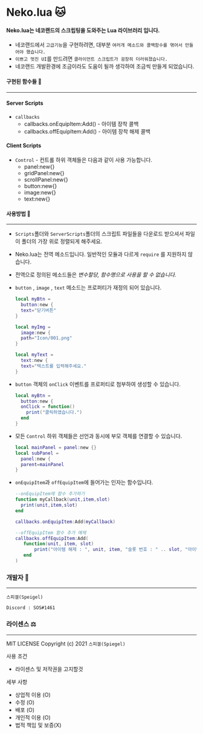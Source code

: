 # Neko.lua 🐱

#### Neko.lua는 네코랜드의 스크립팅을 도와주는 Lua 라이브러리 입니다.

* 네코랜드에서 `고급기능`을 구현하려면, 대부분 `여러개 메소드와 콜백함수를 엮어서 만들어야 했습니다.`
* `이쁘고 멋진 UI`를 만드려면 `클라이언트 스크립트가 굉장히 더러워졌습니다.`
* 네코랜드 개발환경에 조금이라도 도움이 될까 생각하여 조금씩 만들게 되었습니다.

#### 구현된 함수들 💬
- - -

#### Server Scripts
 
  * `callbacks`
    * callbacks.onEquipItem:Add() - 아이템 장착 콜백
    * callbacks.offEquipItem:Add() - 아이템 장착 해제 콜백

#### Client Scripts

  * `Control` - 컨트롤 하위 객체들은 다음과 같이 사용 가능합니다.
    * panel:new{}
    * gridPanel:new{}
    * scrollPanel:new{}
    * button:new{}
    * image:new{}
    * text:new{}


#### 사용방법 💬
- - -
* `Scripts`폴더와 `ServerScripts`폴더의 스크립트 파일들을 다운로드 받으셔서 파일이 폴더의 가장 위로 정렬되게 해주세요.

* Neko.lua는 전역 메소드입니다. 일반적인 모듈과 다르게 `require` 를 지원하지 않습니다.
* 전역으로 정의된 메소드들은 *변수할당, 함수명으로 사용을 할 수 없습니다.*

* `button` , `image` , `text` 메소드는 프로퍼티가 재정의 되어 있습니다.
  ```lua
  local myBtn = 
    button:new {
    text="닫기버튼"
  }

  local myImg = 
    image:new {
    path="Icon/001.png"
  }

  local myText = 
    text:new {
    text="텍스트를 입력해주세요."
  }
  ```
* `button` 객체의 `onClick` 이벤트를 프로퍼티로 첨부하여 생성할 수 있습니다.
  ```lua
  local myBtn = 
    button:new {
    onClick = function() 
      print("클릭하였습니다.") 
    end
  }
  ```
* 모든 `Control` 하위 객체들은 선언과 동시에 부모 객체를 연결할 수 있습니다.
  ```lua
  local mainPanel = panel:new {}
  local subPanel = 
    panel:new {
    parent=mainPanel
  }
  ```
* `onEquipItem`과 `offEquipItem`에 들어가는 인자는 함수입니다.
  ```lua
  --onEquipItem에 함수 추가하기
  function myCallback(unit,item,slot)
    print(unit,item,slot)
  end

  callbacks.onEquipItem:Add(myCallback)

  --offEquipItem 함수 추가 예제
  callbacks.offEquipItem:Add(
     function(unit, item, slot)
         print("아이템 해제 : ", unit, item, "슬롯 번호 : " .. slot, "아이템 id : " .. item.id)
     end
  )
  ```

### 개발자 👾
- - -
`스피겔(Speigel)`

`Discord : SOS#1461`

### 라이센스 ⚖️
- - -
MIT LICENSE Copyright (c) 2021 `스피겔(Spiegel)`

사용 조건
- 라이센스 및 저작권을 고지할것

세부 사항
- 상업적 이용 (O)
- 수정 (O)
- 배포 (O)
- 개인적 이용 (O)
- 법적 책임 및 보증(X)


